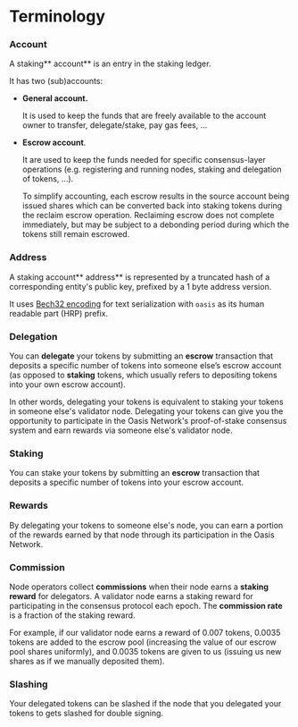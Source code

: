 # Terminology

### Account

A staking** account** is an entry in the staking ledger.

It has two (sub)accounts:

*   **General account.**

    It is used to keep the funds that are freely available to the account owner to transfer, delegate/stake, pay gas fees, ...
*   **Escrow account**.

    It are used to keep the funds needed for specific consensus-layer operations (e.g. registering and running nodes, staking and delegation of tokens, ...).



    To simplify accounting, each escrow results in the source account being issued shares which can be converted back into staking tokens during the reclaim escrow operation. Reclaiming escrow does not complete immediately, but may be subject to a debonding period during which the tokens still remain escrowed.

### Address

A staking account** address** is represented by a truncated hash of a corresponding entity's public key, prefixed by a 1 byte address version.

It uses [Bech32 encoding](https://github.com/bitcoin/bips/blob/master/bip-0173.mediawiki#bech32) for text serialization with `oasis` as its human readable part (HRP) prefix.

### Delegation

You can **delegate** your tokens by submitting an **escrow** transaction that deposits a specific number of tokens into someone else’s escrow account (as opposed to **staking** tokens, which usually refers to depositing tokens into your own escrow account).

In other words, delegating your tokens is equivalent to staking your tokens in someone else's validator node. Delegating your tokens can give you the opportunity to participate in the Oasis Network's proof-of-stake consensus system and earn rewards via someone else's validator node.

### Staking

You can stake your tokens by submitting an **escrow** transaction that deposits a specific number of tokens into your escrow account.

### Rewards

By delegating your tokens to someone else's node, you can earn a portion of the rewards earned by that node through its participation in the Oasis Network.

### Commission

Node operators collect **commissions** when their node earns a **staking reward** for delegators. A validator node earns a staking reward for participating in the consensus protocol each epoch. The **commission rate** is a fraction of the staking reward.

For example, if our validator node earns a reward of 0.007 tokens, 0.0035 tokens are added to the escrow pool (increasing the value of our escrow pool shares uniformly), and 0.0035 tokens are given to us (issuing us new shares as if we manually deposited them).

### Slashing

Your delegated tokens can be slashed if the node that you delegated your tokens to gets slashed for double signing.
